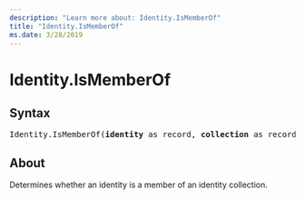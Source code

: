 ```yaml
---
description: "Learn more about: Identity.IsMemberOf"
title: "Identity.IsMemberOf"
ms.date: 3/28/2019
---
```

# Identity.IsMemberOf

## Syntax

<pre>
Identity.IsMemberOf(<b>identity</b> as record, <b>collection</b> as record) as logical
</pre>

## About  

Determines whether an identity is a member of an identity collection.
